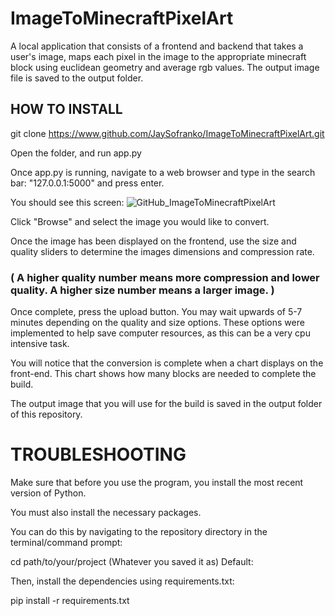 # ImageToMinecraftPixelArt
A local application that consists of a frontend and backend that takes a user's image, maps each pixel in the image to the appropriate minecraft block using euclidean geometry and average rgb values. The output image file is saved to the output folder.

## HOW TO INSTALL

git clone https://www.github.com/JaySofranko/ImageToMinecraftPixelArt.git

Open the folder, and run app.py

Once app.py is running, navigate to a web browser and type in the search bar: "127.0.0.1:5000" and press enter.

You should see this screen:
![GitHub_ImageToMinecraftPixelArt](https://github.com/user-attachments/assets/ddfcfdb4-7be5-4f0d-95d6-9dc7781c7e32)

Click "Browse" and select the image you would like to convert.

Once the image has been displayed on the frontend, use the size and quality sliders to determine the images dimensions and compression rate.
### ( A higher quality number means more compression and lower quality. A higher size number means a larger image. )

Once complete, press the upload button. You may wait upwards of 5-7 minutes depending on the quality and size options. These options were implemented to help save computer resources, as this can be a very cpu intensive task.

You will notice that the conversion is complete when a chart displays on the front-end. This chart shows how many blocks are needed to complete the build.

The output image that you will use for the build is saved in the output folder of this repository. 

# TROUBLESHOOTING

Make sure that before you use the program, you install the most recent version of Python.

You must also install the necessary packages.

You can do this by navigating to the repository directory in the terminal/command prompt:

cd path/to/your/project (Whatever you saved it as) Default: 

Then, install the dependencies using requirements.txt:

pip install -r requirements.txt

